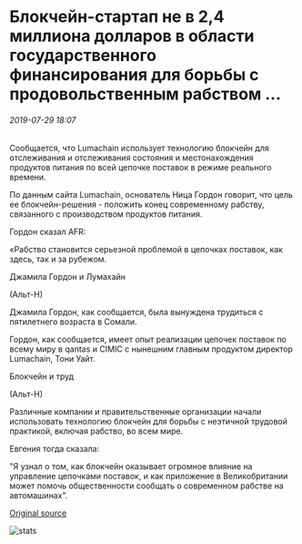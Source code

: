 # Блокчейн-стартап не в 2,4 миллиона долларов в области государственного финансирования для борьбы с продовольственным рабством ...

###### 2019-07-29 18:07

Сообщается, что Lumachain использует технологию блокчейн для отслеживания и отслеживания состояния и местонахождения продуктов питания по всей цепочке поставок в режиме реального времени.

По данным сайта Lumachain, основатель Ница Гордон говорит, что цель ее блокчейн-решения - положить конец современному рабству, связанного с производством продуктов питания.

Гордон сказал AFR:

«Рабство становится серьезной проблемой в цепочках поставок, как здесь, так и за рубежом.

Джамила Гордон и Лумахайн

(Альт-Н)

Джамила Гордон, как сообщается, была вынуждена трудиться с пятилетнего возраста в Сомали.

Гордон, как сообщается, имеет опыт реализации цепочек поставок по всему миру в qantas и CIMIC с нынешним главным продуктом директор Lumachain, Тони Уайт.

Блокчейн и труд

(Альт-Н)

Различные компании и правительственные организации начали использовать технологию блокчейн для борьбы с неэтичной трудовой практикой, включая рабство, во всем мире.

Евгения тогда сказала:

"Я узнал о том, как блокчейн оказывает огромное влияние на управление цепочками поставок, и как приложение в Великобритании может помочь общественности сообщать о современном рабстве на автомашинах".

[Original source](https://cointelegraph.com/news/blockchain-startup-nets-24-million-in-public-funding-to-fight-food-slavery)

![stats](https://c.statcounter.com/11760860/0/a89fa40b/1/ "stats")